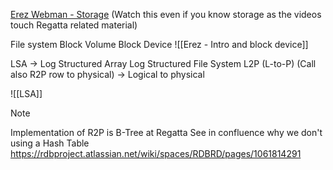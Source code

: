 [Erez Webman - Storage](https://drive.google.com/drive/u/0/folders/1_eb0M7Y_xXKfNtyqiV6ZYmFM_OXIv86z "https://drive.google.com/drive/u/0/folders/1_eb0M7Y_xXKfNtyqiV6ZYmFM_OXIv86z") (Watch this even if you know storage as the videos touch Regatta related material)

File system
Block Volume
Block Device
![[Erez - Intro and block device]]

LSA -> Log Structured Array
Log Structured File System
L2P (L-to-P) (Call also R2P row to physical) -> Logical to physical

![[LSA]]


> [!NOTE] 
> Implementation of R2P is B-Tree at Regatta
> See in confluence why we don't using a Hash Table https://rdbproject.atlassian.net/wiki/spaces/RDBRD/pages/1061814291 
